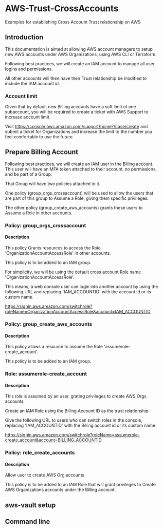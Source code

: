 # AWS-Trust-CrossAccounts
Examples for establishing Cross Account Trust relationship on AWS


## Introduction
This documentation is aimed at allowing AWS account managers to setup new AWS accounts under AWS Organizations, using AWS CLI or Terraform.

Following best practices, we will create an IAM account to manage all user logins and permissions.

All other accounts will then have their Trust relationship be modified to include the IAM account id. 


### Account limit
Given that by default new Billing accounts have a soft limit of one subaccount, you will be required to create a ticket with AWS Support to increase account limit.

Visit https://console.aws.amazon.com/support/home?/case/create and submit a ticket for Organizations and increase the limit to the number you feel comfortable to use the future.


## Prepare Billing Account
Following best practices, we will create an IAM user in the  Billing account. This user will have an MFA token attached to their account, no permissions, and be part of a Group.

That Group will have two policies attached to it.

One policy (group_orgs_crossaccount) will be used to allow the users that are part of this group to Assume a Role, giving them specific privileges.

The other policy (group_create_aws_accounts) grants these users to Assume a Role in other accounts.


### Policy: group_orgs_crossaccount

#### Description
This policy Grants resources to access the Role 'OrganizationAccountAccessRole' in other accounts.

This policy is to be added to an IAM group.


For simplicity, we will be using the default cross account Role name 'OrganizationAccountAccessRole'.

This means, a web console user can login into another account by using the following URL and replacing 'IAM_ACCOUNTID' with the account id or its custom name. 

https://signin.aws.amazon.com/switchrole?roleName=OrganizationAccountAccessRole&account=IAM_ACCOUNTID


### Policy: group_create_aws_accounts

#### Description
This policy allows a resource to assume the Role 'assumerole-create_account'.

This policy is to be added to an IAM group.


### Role: assumerole-create_account

#### Description
This role is assumed by an user, grating privileges to create AWS Orgs accounts

Create an IAM Role using the Billing Account ID as the trust relationship

Give the following URL to users who can switch roles in the console, replacing 'IAM_ACCOUNTID' with the Billing account id or its custom name.

https://signin.aws.amazon.com/switchrole?roleName=assumerole-create_account&account=BILLING_ACCOUNTID


### Policy: role_create_accounts

#### Description
Allow user to create AWS Org accounts

This policy is to be added to an IAM Role that will grant privileges to Create AWS Organizations accounts under the Billing account.


## aws-vault setup


## Command line